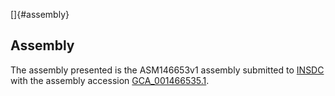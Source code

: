 []{#assembly}

Assembly
--------

The assembly presented is the ASM146653v1 assembly submitted to
[INSDC](http://www.insdc.org) with the assembly accession
[GCA\_001466535.1](http://www.ebi.ac.uk/ena/data/view/GCA_001466535.1).
